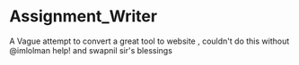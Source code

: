 # Assignment_Writer
A Vague attempt to convert a great tool to website , couldn't do this without @imlolman help! and swapnil sir's blessings
